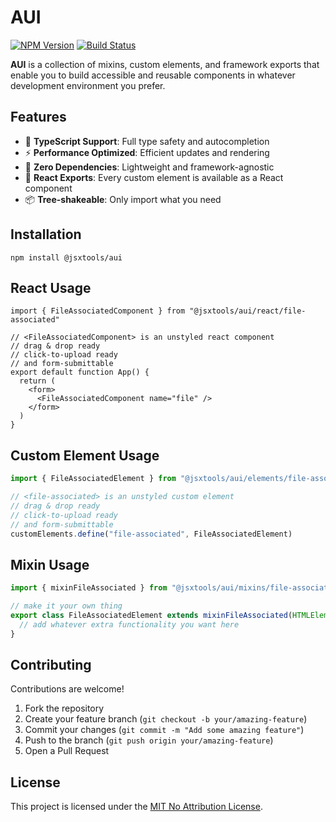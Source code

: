 # AUI

[![NPM Version][npm-img]][npm-url]
[![Build Status][cli-img]][cli-url]

**AUI** is a collection of mixins, custom elements, and framework exports that enable you to build accessible and reusable components in whatever development environment you prefer.

## Features

- 🎨 **TypeScript Support**: Full type safety and autocompletion
- ⚡ **Performance Optimized**: Efficient updates and rendering
- 🚀 **Zero Dependencies**: Lightweight and framework-agnostic
- 🎯 **React Exports**: Every custom element is available as a React component
- 📦 **Tree-shakeable**: Only import what you need

## Installation

```shell
npm install @jsxtools/aui
```

## React Usage

```tsx
import { FileAssociatedComponent } from "@jsxtools/aui/react/file-associated"

// <FileAssociatedComponent> is an unstyled react component
// drag & drop ready
// click-to-upload ready
// and form-submittable
export default function App() {
  return (
    <form>
      <FileAssociatedComponent name="file" />
    </form>
  )
}
```

## Custom Element Usage

```ts
import { FileAssociatedElement } from "@jsxtools/aui/elements/file-associated"

// <file-associated> is an unstyled custom element
// drag & drop ready
// click-to-upload ready
// and form-submittable
customElements.define("file-associated", FileAssociatedElement)
```

## Mixin Usage

```ts
import { mixinFileAssociated } from "@jsxtools/aui/mixins/file-associated"

// make it your own thing
export class FileAssociatedElement extends mixinFileAssociated(HTMLElement) {
  // add whatever extra functionality you want here
}
```

## Contributing

Contributions are welcome!

1. Fork the repository
2. Create your feature branch (`git checkout -b your/amazing-feature`)
3. Commit your changes (`git commit -m "Add some amazing feature"`)
4. Push to the branch (`git push origin your/amazing-feature`)
5. Open a Pull Request

## License

This project is licensed under the [MIT No Attribution License](https://opensource.org/license/mit-0).

[npm-img]: https://img.shields.io/npm/v/@jsxtools/aui
[npm-url]: https://www.npmjs.com/package/@jsxtools/aui
[cli-img]: https://github.com/jsxtools/aui/workflows/test/badge.svg
[cli-url]: https://github.com/jsxtools/aui/actions
